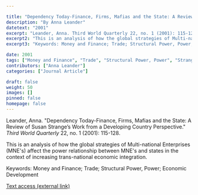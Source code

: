```yaml
---

title: "Dependency Today-Finance, Firms, Mafias and the State: A Review of Susan Strange's Work from a Developing Country Perspective"
description: "By Anna Leander"
datetext: "2001"
excerpt: "Leander, Anna. Third World Quarterly 22, no. 1 (2001): 115-128."
excerpt2: "This is an analysis of how the global strategies of Multi-national Enterprises (MNE's) affect the power relationship between MNE's and states in the context of increasing trans-national economic integration."
excerpt3: "Keywords: Money and Finance; Trade; Structural Power, Power; Economic Development"

date: 2001
tags: ["Money and Finance", "Trade", "Structural Power, Power", "Strange-Influenced Works", "2000's"]
contributors: ["Anna Leander"]
categories: ["Journal Article"]

draft: false
weight: 50
images: []
pinned: false
homepage: false
---
```


Leander, Anna. "Dependency Today-Finance, Firms, Mafias and the State: A Review of Susan Strange’s Work from a Developing Country Perspective." *Third World Quarterly* 22, no. 1 (2001): 115-128.

This is an analysis of how the global strategies of Multi-national Enterprises (MNE's) affect the power relationship between MNE's and states in the context of increasing trans-national economic integration.

Keywords: Money and Finance; Trade; Structural Power, Power; Economic Development

[Text access (external link)](https://doi.org/10.1080/713701141)
